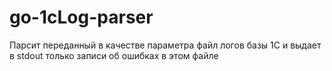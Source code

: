 # go-1cLog-parser

Парсит переданный в качестве параметра файл логов базы 1С и выдает в stdout только записи об ошибках в этом файле